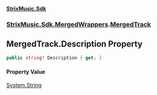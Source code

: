 #### [StrixMusic.Sdk](./index.md 'index')
### [StrixMusic.Sdk.MergedWrappers](./StrixMusic-Sdk-MergedWrappers.md 'StrixMusic.Sdk.MergedWrappers').[MergedTrack](./StrixMusic-Sdk-MergedWrappers-MergedTrack.md 'StrixMusic.Sdk.MergedWrappers.MergedTrack')
## MergedTrack.Description Property
```csharp
public string? Description { get; }
```
#### Property Value
[System.String](https://docs.microsoft.com/en-us/dotnet/api/System.String 'System.String')  
